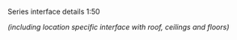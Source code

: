<span class="transform-to-uppercase">Series interface details <span class="highlight-red">1:50</span></span>

_(including location specific interface with roof, ceilings and floors)_